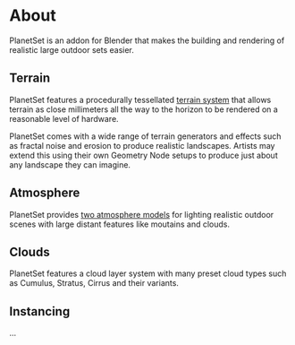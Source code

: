 # About

PlanetSet is an addon for Blender that makes the building and rendering of realistic large outdoor sets easier.

## Terrain   
PlanetSet features a procedurally tessellated [terrain system]() that allows terrain as close millimeters all the way to the horizon to be rendered on a reasonable level of hardware.

PlanetSet comes with a wide range of terrain generators and effects such as fractal noise and erosion to produce realistic landscapes. Artists may extend this using their own Geometry Node setups to produce just about any landscape they can imagine.

## Atmosphere
PlanetSet provides [two atmosphere models]() for lighting realistic outdoor scenes with large distant features like moutains and clouds.

## Clouds
PlanetSet features a cloud layer system with many preset cloud types such as Cumulus, Stratus, Cirrus and their variants.

## Instancing
...